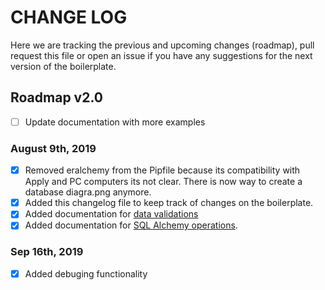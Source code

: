 # CHANGE LOG

Here we are tracking the previous and upcoming changes (roadmap), pull request this file or open an issue if you have any suggestions for the next version of the boilerplate.

## Roadmap v2.0

- [ ] Update documentation with more examples

### August 9th, 2019
- [x] Removed eralchemy from the Pipfile because its compatibility with Apply and PC computers its not clear. There is now way to create a database diagra.png anymore.
- [x] Added this changelog file to keep track of changes on the boilerplate.
- [x] Added documentation for [data validations](https://github.com/4GeeksAcademy/flask-rest-hello/blob/master/docs/DATA_VALIDATIONS.md)
- [x] Added documentation for [SQL Alchemy operations](https://github.com/4GeeksAcademy/flask-rest-hello/edit/master/docs/MYSQL.md).

### Sep 16th, 2019
- [x] Added debuging functionality
